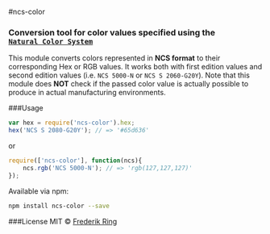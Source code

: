 #ncs-color
### Conversion tool for color values specified using the<br>[`Natural Color System`](http://en.wikipedia.org/wiki/Natural_Color_System)

This module converts colors represented in **NCS format** to their corresponding Hex or RGB values. It works both with first edition values and second edition values (i.e. `NCS 5000-N` or `NCS S 2060-G20Y`). Note that this module does **NOT** check if the passed color value is actually possible to produce in actual manufacturing environments.

###Usage
```javascript
var hex = require('ncs-color').hex;
hex('NCS S 2080-G20Y'); // => '#65d636'
```
or
```javascript
require(['ncs-color'], function(ncs){
	ncs.rgb('NCS 5000-N'); // => 'rgb(127,127,127)'
});
```
Available via npm:
```sh
npm install ncs-color --save
```

###License
MIT © [Frederik Ring](http://www.frederikring.com)
